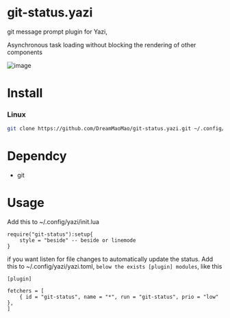 # git-status.yazi
git message prompt plugin for Yazi,

Asynchronous task loading without blocking the rendering of other components

![image](https://github.com/DreamMaoMao/git-status.yazi/assets/30348075/3a95e25a-cf0e-4f03-8d92-e7c9cc0767bb)


# Install 

### Linux

```bash
git clone https://github.com/DreamMaoMao/git-status.yazi.git ~/.config/yazi/plugins/git-status.yazi
```

# Dependcy
- git

# Usage 

Add this to ~/.config/yazi/init.lua

```
require("git-status"):setup{
    style = "beside" -- beside or linemode
}
```
if you want listen for file changes to automatically update the status.
Add this to ~/.config/yazi/yazi.toml, `below the exists [plugin] modules`, like this
```
[plugin]

fetchers = [
	{ id = "git-status", name = "*", run = "git-status", prio = "low" },
]
```